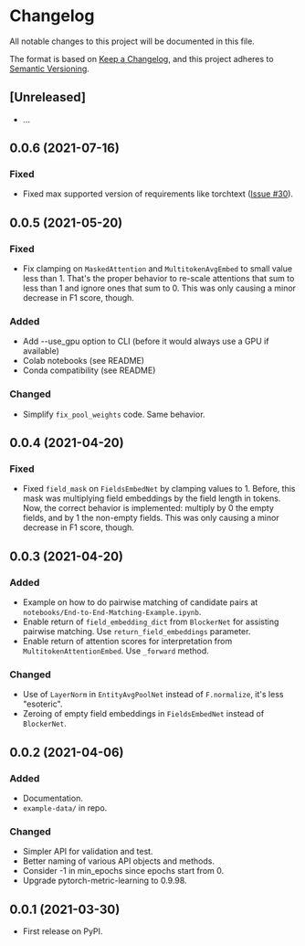 # Changelog
All notable changes to this project will be documented in this file.

The format is based on [Keep a Changelog](https://keepachangelog.com/en/1.0.0/),
and this project adheres to [Semantic Versioning](https://semver.org/spec/v2.0.0.html).

## [Unreleased]

- ...

## 0.0.6 (2021-07-16)

### Fixed

- Fixed max supported version of requirements like torchtext ([Issue #30](https://github.com/vintasoftware/entity-embed/issues/30)).

## 0.0.5 (2021-05-20)

### Fixed

- Fix clamping on `MaskedAttention` and `MultitokenAvgEmbed` to small value less than 1. That's the proper behavior to re-scale attentions that sum to less than 1 and ignore ones that sum to 0. This was only causing a minor decrease in F1 score, though.

### Added

- Add --use_gpu option to CLI (before it would always use a GPU if available)
- Colab notebooks (see README)
- Conda compatibility (see README)

### Changed

- Simplify `fix_pool_weights` code. Same behavior.

## 0.0.4 (2021-04-20)

### Fixed

- Fixed `field_mask` on `FieldsEmbedNet` by clamping values to 1. Before, this mask was multiplying field embeddings by the field length in tokens. Now, the correct behavior is implemented: multiply by 0 the empty fields, and by 1 the non-empty fields. This was only causing a minor decrease in F1 score, though.

## 0.0.3 (2021-04-20)

### Added

- Example on how to do pairwise matching of candidate pairs at `notebooks/End-to-End-Matching-Example.ipynb`.
- Enable return of `field_embedding_dict` from `BlockerNet` for assisting pairwise matching. Use `return_field_embeddings` parameter.
- Enable return of attention scores for interpretation from `MultitokenAttentionEmbed`. Use `_forward` method.

### Changed

- Use of `LayerNorm` in `EntityAvgPoolNet` instead of `F.normalize`, it's less "esoteric".
- Zeroing of empty field embeddings in `FieldsEmbedNet` instead of `BlockerNet`.

## 0.0.2 (2021-04-06)

### Added

- Documentation.
- `example-data/` in repo.

### Changed

- Simpler API for validation and test.
- Better naming of various API objects and methods.
- Consider -1 in min_epochs since epochs start from 0.
- Upgrade pytorch-metric-learning to 0.9.98.

## 0.0.1 (2021-03-30)

- First release on PyPI.
